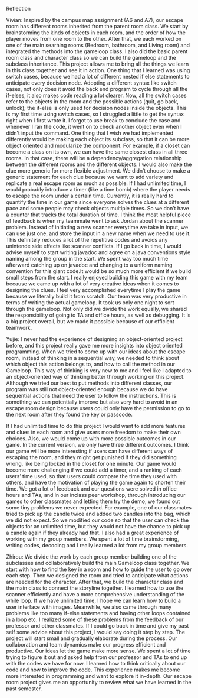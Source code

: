 Reflection

Vivian: Inspired by the campus map assignment (A6 and A7), our escape room has different rooms inherited from the parent room class. We start by brainstorming the kinds of objects in each room, and the order of how the player moves from one room to the other. After that, we each worked on one of the main searhing rooms (Bedroom, bathroom, and Living room) and integrated the methods into the gameloop class. I also did the basic parent room class and character class so we can build the gameloop and the subclass inheritance.  This project allows me to bring all the things we learn in this class together and see it in action. 
One thing that I learned was using switch cases, because we had a lot of different nested if else statements to anticipate every decision node. Adopting a different syntax like switch cases, not only does it avoid the back end program to cycle through all the if-elses, it also makes code reading a lot clearer. Now, all the switch cases refer to the objects in the room and the possible actions (quit, go back, unlock); the if-else is only used for decision nodes inside the objects. This is my first time using switch cases, so I struggled a little to get the syntax right when I first wrote it. I forgot to use break to conclude the case and whenever I ran the code, it went on to check another object even when I didn’t input the command. 
One thing that I wish we had implemented differently would be making each object its subclass, so that it can be more object oriented and modularize the component. For example, if a closet can become a class on its own, we can have the same closest class in all three rooms. In that case, there will be a dependency/aggregation relationship between the different rooms and the different objects. I would also make the clue more generic for more flexible adjustment. We didn’t choose to make a generic statement for each clue because we want to add variety and replicate a real escape room as much as possible. 
If I had unlimited time, I would probably introduce a timer (like a time bomb) where the player needs to escape the room under a certain time. Currently, it is really hard to quantify the time in our game since everyone solves the clues at a different pace and some people may check objects multiple times. So we don’t have a counter that tracks the total duration of time. I think the most helpful piece of feedback is when my teammate went to ask Jordan about the scanner problem. Instead of initiating a new scanner everytime we take in input, we can use just one, and store the input in a new name when we need to use it. This definitely reduces a lot of the repetitive codes and avoids any unintende side effects like scanner conflicts. 
If I go back in time, I would advise myself to start writing javadoc and agree on a java conventions style naming among the group in the start. We spent way too much time afterward catching up on javadoc and changing to a uniform naming convention for this giant code.It would be so much more efficient if we build small steps from the start. I really enjoyed building this game with my team because we came up with a lot of very creative ideas when it comes to designing the clues. I feel very accomplished everytime I play the game because we literally build it from scratch. Our team was very productive in terms of writing the actual gameloop. It took us only one night to sort through the gameloop. Not only did we divide the work equally, we shared the responsibility of going to TA and office hours, as well as debugging. It is a big project overall, but we made it possible because of our efficient teamwork.


Yujie: I never had the experience of designing an object-oriented project before, and this project really gave me more insights into object oriented programming. When we tried to come up with our ideas about the escape room, instead of thinking in a sequential way, we needed to think about which object this action belongs to, and how to call the method in our Gameloop. This way of thinking is very new to me and I feel like I adapted to an object-oriented way of thinking better through working on this project. Although we tried our best to put methods into different classes, our program was still not object-oriented enough because we do have sequential actions that need the user to follow the instructions. This is something we can potentially improve but also very hard to avoid in an escape room design because users could only have the permission to go to the next room after they found the key or passcode. 

If I had unlimited time to do this project I would want to add more features and clues in each room and give users more freedom to make their own choices. Also, we would come up with more possible outcomes in our game. In the current version, we only have three different outcomes. I think our game will be more interesting if users can have different ways of escaping the room, and they might get punished if they did something wrong, like being locked in the closet for one minute. Our game would become more challenging if we could add a timer, and a ranking of each users’ time used, so that users could compare the time they used with others, and have the motivation of playing the game again to shorten their time. We got a lot of feedback and our questions were solved in office hours and TAs, and in our inclass peer workshop, through introducing our games to other classmates and letting them try the demo, we found out some tiny problems we never expected. For example, one of our classmates tried to pick up the candle twice and added two candles into the bag, which we did not expect. So we modified our code so that the user can check the objects for an unlimited time, but they would not have the chance to pick up a candle again if they already had that. I also had a great experience of working with my group members. We spent a lot of time brainstorming, writing codes, decoding and I really learned a lot from my group members. 

Zhirou: We divide the work by each group member building one of the subclasses and collaboratively build the main Gameloop class together. We start with how to find the key in a room and how to guide the user to go over each step. Then we designed the room and tried to anticipate what actions are needed for the character. After that, we build the character class and the main class to connect the storyline together. I learned how to use the scanner efficiently and have a more comprehensive understanding of the while loop. If we have unlimited time, I hope we can learn how to build a user interface with images.  Meanwhile, we also came through many problems like too many if-else statements and having other loops contained in a loop etc. I realized some of these problems from the feedback of our professor and other classmates. If I could go back in time and give my past self some advice about this project, I would say doing it step by step. The project will start small and gradually elaborate during the process. Our collaboration and team dynamics make our progress efficient and productive. Our ideas let the game make more sense. We spent a lot of time trying to figure it out and asked help from our professor and TAs to end up with the codes we have for now. I learned how to think critically about our code and how to improve the code. This experience makes me become more interested in programming and want to explore it in-depth. Our escape room project gives me an opportunity to review what we have learned in the past semester.

